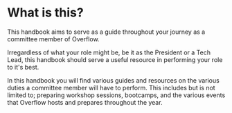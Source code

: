 # What is this?

This handbook aims to serve as a guide throughout your journey as a committee member of Overflow. 

Irregardless of what your role might be, be it as the President or a Tech Lead, this handbook should serve a useful resource in performing your role to it's best.

In this handbook you will find various guides and resources on the various duties a committee member will have to perform. This includes but is not limited to; preparing workshop sessions, bootcamps, and the various events that Overflow hosts and prepares throughout the year. 
